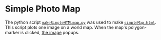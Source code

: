 # Simple Photo Map
The python script [`makeSimpleHTMLmap.py`](./makeSimpleHTMLmap.py) was used to make [`simpleMap.html`](./simpleMap.html).  This script plots one image on a world map.  When the map's polygon-marker is clicked, [the image](./photos/IMG_0195.JPG) popups.